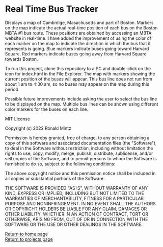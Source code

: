 # Real Time Bus Tracker

<p>Displays a map of Cambrdige, Masachusetts and part of Boston.  Markers on the map indicate the actual real-time position
   of each bus on the Boston MBTA #1 bus route.  These positions are obtained by accessing an MBTA website in real-time.
   I have added the improvement of using the color of each marker on the map to indicate the direction in which the bus that
   it represents is going.  Blue markers indicate buses going toward Harvard Square.  Red markers indicate buses going away
   from Harvard Square towards Boston.
</p>
<p>To run this project, clone this repository to a PC and double-click on the icon for index.html in the File Explorer.
   The map with markers showing the current position of the buses will appear.  This bus line does not run from about 1 am
   to 4:30 am, so no buses may appear on the map during this period.
</p>
<p>Possible future improvements include asking the user to select the bus line to be displayed on the map.  Multiple bus lines can be shown using different color markers for the buses on each line.
</p>
MIT License

Copyright (c) 2022 Ronald Mintz

Permission is hereby granted, free of charge, to any person obtaining a copy
of this software and associated documentation files (the "Software"), to deal
in the Software without restriction, including without limitation the rights
to use, copy, modify, merge, publish, distribute, sublicense, and/or sell
copies of the Software, and to permit persons to whom the Software is
furnished to do so, subject to the following conditions:

The above copyright notice and this permission notice shall be included in all
copies or substantial portions of the Software.

THE SOFTWARE IS PROVIDED "AS IS", WITHOUT WARRANTY OF ANY KIND, EXPRESS OR
IMPLIED, INCLUDING BUT NOT LIMITED TO THE WARRANTIES OF MERCHANTABILITY,
FITNESS FOR A PARTICULAR PURPOSE AND NONINFRINGEMENT. IN NO EVENT SHALL THE
AUTHORS OR COPYRIGHT HOLDERS BE LIABLE FOR ANY CLAIM, DAMAGES OR OTHER
LIABILITY, WHETHER IN AN ACTION OF CONTRACT, TORT OR OTHERWISE, ARISING FROM,
OUT OF OR IN CONNECTION WITH THE SOFTWARE OR THE USE OR OTHER DEALINGS IN THE
SOFTWARE.

<a href="https://ronmintz.github.io/">Return to home page</a>
<br>
<a href="https://ronmintz.github.io/projects.html">Return to projects page</a>
